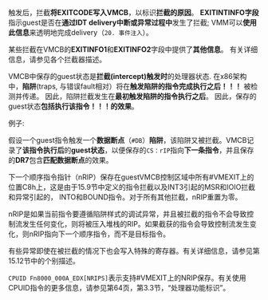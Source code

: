 
触发后，拦截**将EXITCODE写入VMCB**，以标识**拦截的原因**。 **EXITINTINFO字段**指示guest是否在**通过IDT delivery中断或异常过程中**发生了拦截; VMM可以**使用此信息**来透明地完成delivery（`20. 事件注入`）。 

某些拦截在VMCB的**EXITINFO1**和**EXITINFO2**字段中提供了**其他信息**。 有关详细信息，请参见各个拦截器描述。

VMCB中保存的guest状态是**拦截(intercept)触发时**的处理器状态. 在x86架构中，**陷阱**(traps, 与错误fault相对）将在**触发陷阱的指令完成执行之后！！！** 被检测并传递。 因此，陷阱拦截发生在**最初触发陷阱的指令执行之后**。 因此，保存的guest状态**包括执行该指令！！！的效果**。

例子: 

假设一个guest指令触发一个**数据断点**（`#DB`）**陷阱**，该陷阱又被拦截。VMCB记录了**该指令执行后**的**guest状态**，以便保存的`CS：rIP`指向**下一条指令**，并且保存的**DR7**包含**匹配数据断点**的效果。

下一个顺序指令指针（nRIP）保存在guestVMCB控制区域中所有#VMEXIT上的位置C8h上，这是由于15.9节中定义的指令拦截以及INT3引起的MSR和IOIO拦截和异常引起的， INTO和BOUND指令。对于所有其他拦截，nRIP重置为零。

nRIP是如果当前指令要遵循陷阱样式的调试异常，并且被拦截的指令不会导致控制流发生任何变化，则将被压入堆栈的RIP。如果截获的指令会导致控制流发生变化，则nRIP指向下一个顺序指令，而不是目标指令。

有些异常即使在被拦截的情况下也会写入特殊的寄存器。有关详细信息，请参见第15.12节中的个别描述。

`CPUID Fn8000_000A_EDX[NRIPS]`表示支持#VMEXIT上的NRIP保存。有关使用CPUID指令的更多信息，请参见第64页，第3.3节，“处理器功能标识”。